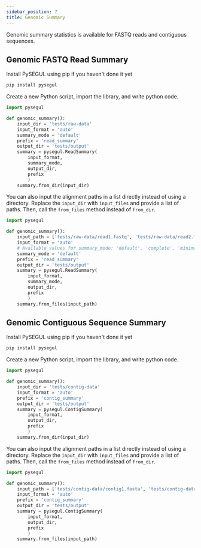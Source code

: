 ```yaml
---
sidebar_position: 7
title: Genomic Summary
---
```


Genomic summary statistics is available for FASTQ reads and contiguous sequences.

## Genomic FASTQ Read Summary

Install PySEGUL using pip if you haven't done it yet

```bash
pip install pysegul
```

Create a new Python script, import the library, and write python code.

```python
import pysegul

def genomic_summary():
    input_dir = 'tests/raw-data'
    input_format = 'auto'
    summary_mode = 'default'
    prefix = 'read_summary'
    output_dir = 'tests/output'
    summary = pysegul.ReadSummary(
        input_format,  
        summary_mode,
        output_dir,
        prefix
        )
    summary.from_dir(input_dir)
```

You can also input the alignment paths in a list directly instead of using a directory. Replace the `input_dir` with `input_files` and provide a list of paths. Then, call the `from_files` method instead of `from_dir`.

```python
import pysegul

def genomic_summary():
    input_path = ['tests/raw-data/read1.fastq', 'tests/raw-data/read2.fastq']
    input_format = 'auto'
    # Available values for summary_mode: 'default', 'complete', 'minimal'.
    summary_mode = 'default'
    prefix = 'read_summary'
    output_dir = 'tests/output'
    summary = pysegul.ReadSummary(
        input_format,  
        summary_mode,
        output_dir,
        prefix
        )
    summary.from_files(input_path)
```

## Genomic Contiguous Sequence Summary

Install PySEGUL using pip if you haven't done it yet

```bash
pip install pysegul
```

Create a new Python script, import the library, and write python code.

```python
import pysegul

def genomic_summary():
    input_dir = 'tests/contig-data'
    input_format = 'auto'
    prefix = 'contig_summary'
    output_dir = 'tests/output'
    summary = pysegul.ContigSummary(
        input_format,  
        output_dir,
        prefix
        )
    summary.from_dir(input_dir)
```

You can also input the alignment paths in a list directly instead of using a directory. Replace the `input_dir` with `input_files` and provide a list of paths. Then, call the `from_files` method instead of `from_dir`.

```python
import pysegul

def genomic_summary():
    input_path = ['tests/contig-data/contig1.fasta', 'tests/contig-data/contig2.fasta']
    input_format = 'auto'
    prefix = 'contig_summary'
    output_dir = 'tests/output'
    summary = pysegul.ContigSummary(
        input_format,  
        output_dir,
        prefix
        )
    summary.from_files(input_path)
```
